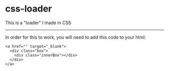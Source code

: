 # css-loader
This is a "loader" I made in CSS

---

In order for this to work, you will need to add this code to your html:

```
<a href="" target="_blank">
  <div class="box">
    <div class="innerBox"></div>
  </div>
</a>
```
